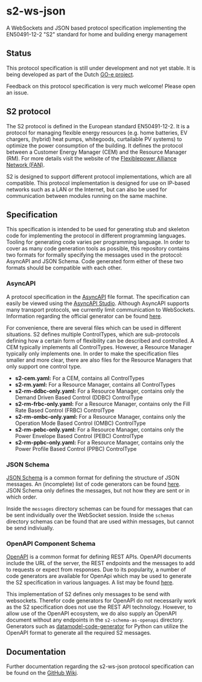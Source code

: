 # s2-ws-json
A WebSockets and JSON based protocol specification implementing the EN50491-12-2 "S2" standard for home and building energy management

## Status
This protocol specification is still under development and not yet stable. It is being developed as part of the Dutch [GO-e project](https://www.tno.nl/nl/duurzaam/systeemtransitie/toekomstbestendige-energienetten/flexibel-elektriciteitsnet/).

Feedback on this protocol specification is very much welcome! Please open an issue.

## S2 protocol
The S2 protocol is defined in the European standard EN50491-12-2. It is a protocol for managing flexible energy resources (e.g. home batteries, EV chargers, (hybrid) heat pumps, whitegoods, curtailable PV systems) to optimize the power consumption of the building. It defines the protocol between a Customer Energy Manager (CEM) and the Resource Manager (RM). For more details visit the website of the [Flexiblepower Alliance Network (FAN)](https://flexible-energy.eu/).

S2 is designed to support different protocol implementations, which are all compatible. This protocol implementation is designed for use on IP-based networks such as a LAN or the Internet, but can also be used for communication between modules running on the same machine.

## Specification
This specification is intended to be used for generating stub and skeleton code for implementing the protocol in different programming languages. Tooling for generating code varies per programming language. In order to cover as many code generation tools as possible, this repository contains two formats for formally specifying the messages used in the protocol: AsyncAPI and JSON Schema. Code generated form either of these two formats should be compatible with each other.

### AsyncAPI
A protocol specification in the [AsyncAPI](https://www.asyncapi.com/) file format. The specification can easily be viewed using the [AsyncAPI Studio](https://studio.asyncapi.com/). Although AsyncAPI supports many transport protocols, we currently limit communication to WebSockets. Information regarding the official generator can be found [here](https://www.asyncapi.com/tools/generator).

For convenience, there are several files which can be used in different situations. S2 defines multiple ControlTypes, which are sub-protocols defining how a certain form of flexibility can be described and controlled. A CEM typically implements all ControlTypes. However, a Resource Manager typically only implements one. In order to make the specification files smaller and more clear, there are also files for the Resource Managers that only support one control type.

* **s2-cem.yaml:** For a CEM, contains all ControlTypes
* **s2-rm.yaml:** For a Resource Manager, contains all ControlTypes
* **s2-rm-ddbc-only.yaml:** For a Resource Manager, contains only the Demand Driven Based Control (DDBC) ControlType
* **s2-rm-frbc-only.yaml:** For a Resource Manager, contains only the Fill Rate Based Control (FRBC) ControlType
* **s2-rm-ombc-only.yaml:** For a Resource Manager, contains only the Operation Mode Based Control (OMBC) ControlType
* **s2-rm-pebc-only.yaml:** For a Resource Manager, contains only the Power Envelope Based Control (PEBC) ControlType
* **s2-rm-ppbc-only.yaml:** For a Resource Manager, contains only the Power Profile Based Control (PPBC) ControlType

### JSON Schema
[JSON Schema](https://json-schema.org/) is a common format for defining the structure of JSON messages. An (incomplete) list of code generators can be found [here](https://json-schema.org/implementations.html#code-generation). JSON Schema only defines the messages, but not how they are sent or in which order. 

Inside the `messages` directory schemas can be found for messages that can be sent individually over the WebSocket session. Inside the `schemas` directory schemas can be found that are used within messages, but cannot be send indiviually.

### OpenAPI Component Schema
[OpenAPI](https://www.openapis.org/) is a common format for defining REST APIs. OpenAPI documents include the URL of 
the server, the REST endpoints and the messages to add to requests or expect from responses. Due to its popularity,
a number of code generators are available for OpenApi which may be used to generate the S2 specification in various
languages. A list may be found [here](https://openapi-generator.tech/docs/generators).

This implementation of S2 defines only messages to be send with websockets. Therefor code generators for OpenAPI do not 
necessarily work as the S2 specification does not use the REST API technology. However, to allow use of the OpenAPI
ecosystem, we do also supply an OpenAPI document without any endpoints in the `s2-schema-as-openapi` directory.
Generators such as [datamodel-code-generator](https://koxudaxi.github.io/datamodel-code-generator/) for Python can
utilize the OpenAPI format to generate all the required S2 messages.

## Documentation
Further documentation regarding the s2-ws-json protocol specification can be found on the [GitHub Wiki](https://github.com/flexiblepower/s2-ws-json/wiki).
